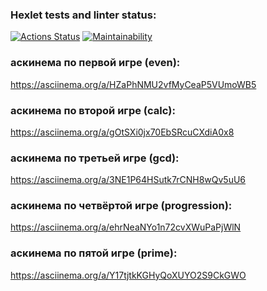 ### Hexlet tests and linter status:
[![Actions Status](https://github.com/happy-violence/php-project-45/actions/workflows/hexlet-check.yml/badge.svg)](https://github.com/happy-violence/php-project-45/actions)
[![Maintainability](https://api.codeclimate.com/v1/badges/478dd86452263a0051a9/maintainability)](https://codeclimate.com/github/happy-violence/php-project-45/maintainability)

### аскинема по первой игре (even):
https://asciinema.org/a/HZaPhNMU2vfMyCeaP5VUmoWB5

### аскинема по второй игре (calc):
https://asciinema.org/a/gOtSXi0jx70EbSRcuCXdiA0x8

### аскинема по третьей игре (gcd):
https://asciinema.org/a/3NE1P64HSutk7rCNH8wQv5uU6

### аскинема по четвёртой игре (progression):
https://asciinema.org/a/ehrNeaNYo1n72cvXWuPaPjWlN

### аскинема по пятой игре (prime):
https://asciinema.org/a/Y17tjtkKGHyQoXUYO2S9CkGWO

